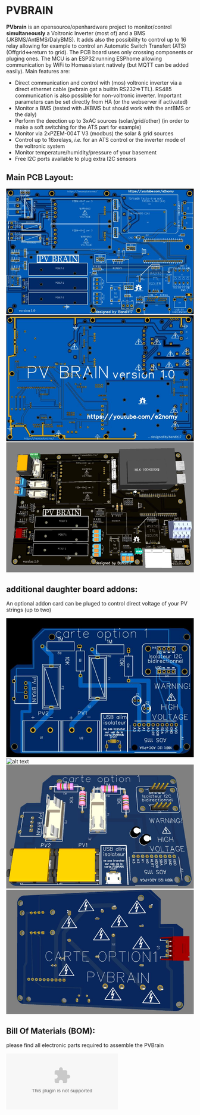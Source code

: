 # PVBRAIN

__PVbrain__ is an opensource/openhardware project to monitor/control __simultaneously__ a Voltronic Inverter (most of) and a BMS (JKBMS/AntBMS/DalyBMS). It adds also the possibility to control up to 16 relay allowing for example to control an Automatic Switch Transfert (ATS) (Offgrid<=>return to grid). The PCB board uses only crossing components or pluging ones. The MCU is an ESP32 running ESPhome allowing communication by WiFi to Homassistant natively (but MQTT can be added easily). Main features are:

- Direct communication and control with (mos) voltronic inverter via a direct ethernet cable (pvbrain gat a builtin RS232=>TTL). RS485 communication is also possible for non-voltronic inverter. Important parameters can be set directly from HA (or the webserver if activated)
- Monitor a BMS (tested with JKBMS but should work with the antBMS or the daly)
- Perform the deection up to 3xAC sources (solar/grid/other) (in order to make a soft switching for the ATS part for example)
- Monitor via 2xPZEM-004T V3 (modbus) the solar & grid sources
- Control up to 16xrelays, _i.e._ for an ATS control or the inverter mode of the voltronic system
- Monitor temperature/humidity/pressure of your basement
- Free I2C ports available to plug extra I2C sensors

## __Main PCB Layout__:

![alt text](https://github.com/Bandit-17/PVBRAIN/blob/main/pvbrain1.JPG)
![alt text](https://github.com/Bandit-17/PVBRAIN/blob/main/pvbrain2.JPG)
![alt text](https://github.com/Bandit-17/PVBRAIN/blob/main/pvbrain3d.JPG)


## __additional daughter board addons__:

An optional addon card can be pluged to control direct voltage of your PV strings (up to two)

![alt text](https://github.com/Bandit-17/PVBRAIN/blob/main/pvbrain-option1.JPG)
![alt text](https://github.com/Bandit-17/PVBRAIN/blob/main/pvbrain-option1-arrière.JPG)
![alt text](https://github.com/Bandit-17/PVBRAIN/blob/main/pvbrain-option1-3D1.JPG)
![alt text](https://github.com/Bandit-17/PVBRAIN/blob/main/pvbrain-option1-3D2.JPG)

## __Bill Of Materials (BOM)__:
please find all electronic parts required to assemble the PVBrain

[![Alt text](https://github.com/Bandit-17/PVBRAIN/blob/main/BOM_PVBRAIN__OPTION1.xlsx)](https://github.com/Bandit-17/PVBRAIN/blob/main/BOM_PVBRAIN__OPTION1.xlsx)



